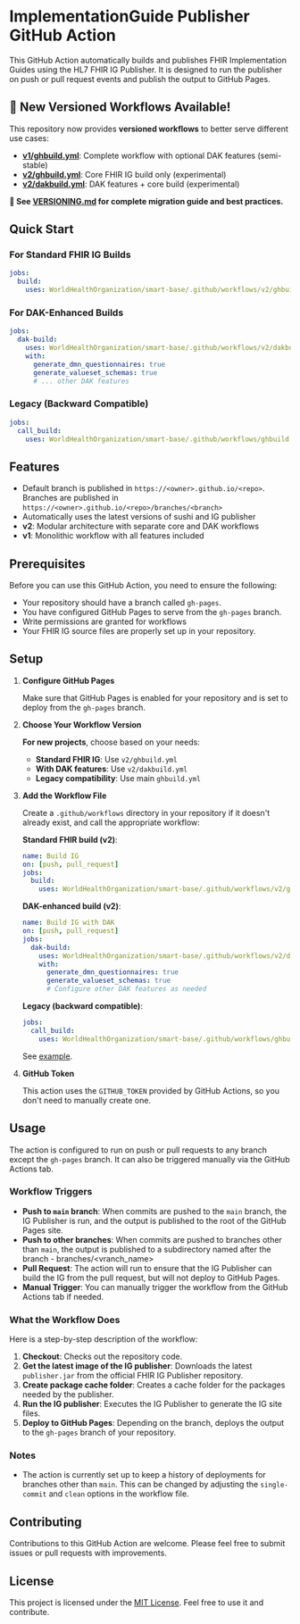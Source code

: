 # ImplementationGuide Publisher GitHub Action

This GitHub Action automatically builds and publishes FHIR Implementation Guides using the HL7 FHIR IG Publisher. It is designed to run the publisher on push or pull request events and publish the output to GitHub Pages.

## 🚀 New Versioned Workflows Available!

This repository now provides **versioned workflows** to better serve different use cases:

- **[v1/ghbuild.yml](v1/)**: Complete workflow with optional DAK features (semi-stable)
- **[v2/ghbuild.yml](v2/)**: Core FHIR IG build only (experimental)
- **[v2/dakbuild.yml](v2/)**: DAK features + core build (experimental)

**📖 See [VERSIONING.md](VERSIONING.md) for complete migration guide and best practices.**

## Quick Start

### For Standard FHIR IG Builds
```yaml
jobs:
  build: 
    uses: WorldHealthOrganization/smart-base/.github/workflows/v2/ghbuild.yml@main
```

### For DAK-Enhanced Builds  
```yaml
jobs:
  dak-build:
    uses: WorldHealthOrganization/smart-base/.github/workflows/v2/dakbuild.yml@main
    with:
      generate_dmn_questionnaires: true
      generate_valueset_schemas: true
      # ... other DAK features
```

### Legacy (Backward Compatible)
```yaml
jobs:
  call_build: 
    uses: WorldHealthOrganization/smart-base/.github/workflows/ghbuild.yml@main
```

## Features

- Default branch is published in `https://<owner>.github.io/<repo>`. Branches are published in `https://<owner>.github.io/<repo>/branches/<branch>`
- Automatically uses the latest versions of sushi and IG publisher
- **v2**: Modular architecture with separate core and DAK workflows
- **v1**: Monolithic workflow with all features included

## Prerequisites

Before you can use this GitHub Action, you need to ensure the following:

- Your repository should have a branch called `gh-pages`.
- You have configured GitHub Pages to serve from the `gh-pages` branch.
- Write permissions are granted for workflows
- Your FHIR IG source files are properly set up in your repository.

## Setup

1. **Configure GitHub Pages**

   Make sure that GitHub Pages is enabled for your repository and is set to deploy from the `gh-pages` branch.

2. **Choose Your Workflow Version**

   **For new projects**, choose based on your needs:
   
   - **Standard FHIR IG**: Use `v2/ghbuild.yml`
   - **With DAK features**: Use `v2/dakbuild.yml`
   - **Legacy compatibility**: Use main `ghbuild.yml`

3. **Add the Workflow File**

   Create a `.github/workflows` directory in your repository if it doesn't already exist, and call the appropriate workflow:

   **Standard FHIR build (v2)**:
   ```yaml
   name: Build IG
   on: [push, pull_request]
   jobs:
     build: 
       uses: WorldHealthOrganization/smart-base/.github/workflows/v2/ghbuild.yml@main
   ```
   
   **DAK-enhanced build (v2)**:
   ```yaml
   name: Build IG with DAK
   on: [push, pull_request]
   jobs:
     dak-build:
       uses: WorldHealthOrganization/smart-base/.github/workflows/v2/dakbuild.yml@main
       with:
         generate_dmn_questionnaires: true
         generate_valueset_schemas: true
         # Configure other DAK features as needed
   ```
   
   **Legacy (backward compatible)**:
   ```yaml
   jobs:
     call_build: 
       uses: WorldHealthOrganization/smart-base/.github/workflows/ghbuild.yml@main
   ```

   See [example](https://github.com/WorldHealthOrganization/smart-ig-starter-kit/blob/main/.github/workflows/ghbuild.yml).

4. **GitHub Token**

   This action uses the `GITHUB_TOKEN` provided by GitHub Actions, so you don't need to manually create one.

## Usage

The action is configured to run on push or pull requests to any branch except the `gh-pages` branch. It can also be triggered manually via the GitHub Actions tab.

### Workflow Triggers

- **Push to `main` branch**: When commits are pushed to the `main` branch, the IG Publisher is run, and the output is published to the root of the GitHub Pages site.
- **Push to other branches**: When commits are pushed to branches other than `main`, the output is published to a subdirectory named after the branch - branches/<vranch_name>
- **Pull Request**: The action will run to ensure that the IG Publisher can build the IG from the pull request, but will not deploy to GitHub Pages.
- **Manual Trigger**: You can manually trigger the workflow from the GitHub Actions tab if needed.

### What the Workflow Does

Here is a step-by-step description of the workflow:

1. **Checkout**: Checks out the repository code.
2. **Get the latest image of the IG publisher**: Downloads the latest `publisher.jar` from the official FHIR IG Publisher repository.
4. **Create package cache folder**: Creates a cache folder for the packages needed by the publisher.
5. **Run the IG publisher**: Executes the IG Publisher to generate the IG site files.
6. **Deploy to GitHub Pages**: Depending on the branch, deploys the output to the `gh-pages` branch of your repository.

### Notes

- The action is currently set up to keep a history of deployments for branches other than `main`. This can be changed by adjusting the `single-commit` and `clean` options in the workflow file.


## Contributing

Contributions to this GitHub Action are welcome. Please feel free to submit issues or pull requests with improvements.

## License

This project is licensed under the [MIT License](LICENSE). Feel free to use it and contribute.
